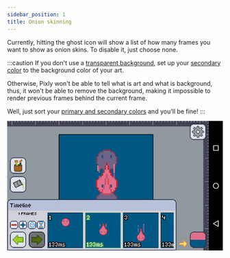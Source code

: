 ```yaml
---
sidebar_position: 1
title: Onion skinning
---
```

Currently, hitting the ghost icon will show a list of how many frames you want to show as onion skins. To disable it, just choose none.

:::caution
If you don't use a [transparent background][transparent], set up your [secondary color][pasc] to the background color of your art.

Otherwise, Pixly won't be able to tell what is art and what is background, thus, it won't be able to remove the background, making it impossible to render previous frames behind the current frame.

Well, just sort your [primary and secondary colors][pasc] and you'll be fine!
:::


![onions](./onions.png)

[transparent]: ../mainmenu/colors-filters/transparency.md
[pasc]: ../color-brush/primary-secondary.md